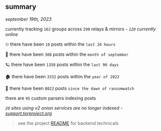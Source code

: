 
## summary
_september 19th, 2023_

currently tracking `162` groups across `290` relays & mirrors - _`120` currently online_

⏲ there have been `16` posts within the `last 24 hours`

🦈 there have been `308` posts within the `month of september`

🪐 there have been `1358` posts within the `last 90 days`

🏚 there have been `3332` posts within the `year of 2023`

🦕 there have been `8022` posts `since the dawn of ransomwatch`

there are `95` custom parsers indexing posts

_`20` sites using v2 onion services are no longer indexed - [support.torproject.org](https://support.torproject.org/onionservices/v2-deprecation/)_

> see the project [README](https://github.com/joshhighet/ransomwatch#ransomwatch--) for backend technicals
